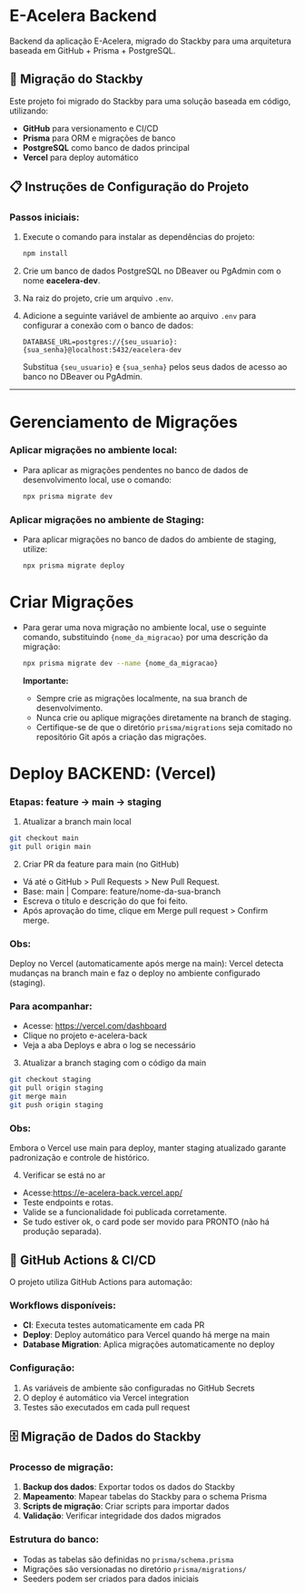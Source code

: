 # E-Acelera Backend

Backend da aplicação E-Acelera, migrado do Stackby para uma arquitetura baseada em GitHub + Prisma + PostgreSQL.

## 🚀 Migração do Stackby

Este projeto foi migrado do Stackby para uma solução baseada em código, utilizando:
- **GitHub** para versionamento e CI/CD
- **Prisma** para ORM e migrações de banco
- **PostgreSQL** como banco de dados principal
- **Vercel** para deploy automático

## 📋 Instruções de Configuração do Projeto

### Passos iniciais: 

1. Execute o comando para instalar as dependências do projeto:
   ```bash
   npm install
   ```

2. Crie um banco de dados PostgreSQL no DBeaver ou PgAdmin com o nome **eacelera-dev**.

3. Na raiz do projeto, crie um arquivo `.env`.

4. Adicione a seguinte variável de ambiente ao arquivo `.env` para configurar a conexão com o banco de dados:
   ```env
   DATABASE_URL=postgres://{seu_usuario}:{sua_senha}@localhost:5432/eacelera-dev
   ```
   Substitua `{seu_usuario}` e `{sua_senha}` pelos seus dados de acesso ao banco no DBeaver ou PgAdmin.

---

# Gerenciamento de Migrações

### Aplicar migrações no ambiente local:

- Para aplicar as migrações pendentes no banco de dados de desenvolvimento local, use o comando:
   ```bash
   npx prisma migrate dev
   ```

### Aplicar migrações no ambiente de Staging:

- Para aplicar migrações no banco de dados do ambiente de staging, utilize:
   ```bash
   npx prisma migrate deploy
   ```

# Criar Migrações

- Para gerar uma nova migração no ambiente local, use o seguinte comando, substituindo `{nome_da_migracao}` por uma descrição da migração:
   ```bash
   npx prisma migrate dev --name {nome_da_migracao}
   ```

   **Importante:**
   - Sempre crie as migrações localmente, na sua branch de desenvolvimento. 
   - Nunca crie ou aplique migrações diretamente na branch de staging.
   - Certifique-se de que o diretório `prisma/migrations` seja comitado no repositório Git após a criação das migrações.

# Deploy BACKEND: (Vercel)
### Etapas: feature → main → staging

1. Atualizar a branch main local
```bash
git checkout main
git pull origin main
```
2. Criar PR da feature para main (no GitHub)
   
- Vá até o GitHub > Pull Requests > New Pull Request.
- Base: main | Compare: feature/nome-da-sua-branch
- Escreva o título e descrição do que foi feito.
- Após aprovação do time, clique em Merge pull request > Confirm merge.

### Obs:
Deploy no Vercel (automaticamente após merge na main): Vercel detecta mudanças na branch main e faz o deploy no ambiente configurado (staging).

### Para acompanhar:
- Acesse: https://vercel.com/dashboard
- Clique no projeto e-acelera-back
- Veja a aba Deploys e abra o log se necessário

3. Atualizar a branch staging com o código da main
```bash
git checkout staging
git pull origin staging
git merge main
git push origin staging
```
### Obs:
Embora o Vercel use main para deploy, manter staging atualizado garante padronização e controle de histórico.

4. Verificar se está no ar
- Acesse:https://e-acelera-back.vercel.app/
- Teste endpoints e rotas.
- Valide se a funcionalidade foi publicada corretamente.
- Se tudo estiver ok, o card pode ser movido para PRONTO (não há produção separada).

## 🔄 GitHub Actions & CI/CD

O projeto utiliza GitHub Actions para automação:

### Workflows disponíveis:
- **CI**: Executa testes automaticamente em cada PR
- **Deploy**: Deploy automático para Vercel quando há merge na main
- **Database Migration**: Aplica migrações automaticamente no deploy

### Configuração:
1. As variáveis de ambiente são configuradas no GitHub Secrets
2. O deploy é automático via Vercel integration
3. Testes são executados em cada pull request

## 🗄️ Migração de Dados do Stackby

### Processo de migração:
1. **Backup dos dados**: Exportar todos os dados do Stackby
2. **Mapeamento**: Mapear tabelas do Stackby para o schema Prisma
3. **Scripts de migração**: Criar scripts para importar dados
4. **Validação**: Verificar integridade dos dados migrados

### Estrutura do banco:
- Todas as tabelas são definidas no `prisma/schema.prisma`
- Migrações são versionadas no diretório `prisma/migrations/`
- Seeders podem ser criados para dados iniciais
